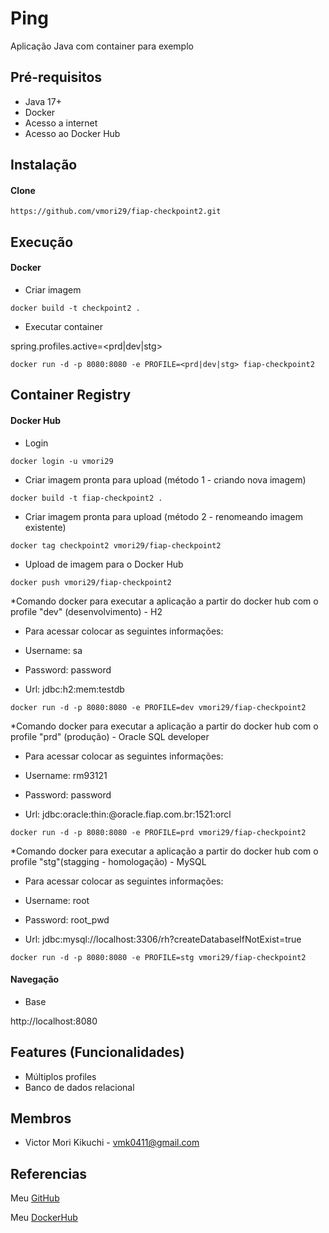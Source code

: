 # Ping

Aplicação Java com container para exemplo

## Pré-requisitos

- Java 17+
- Docker 
- Acesso a internet
- Acesso ao Docker Hub

## Instalação

#### Clone

```
https://github.com/vmori29/fiap-checkpoint2.git
```

## Execução


#### Docker

* Criar imagem

```
docker build -t checkpoint2 .
```

* Executar container

spring.profiles.active=<prd|dev|stg>

```
docker run -d -p 8080:8080 -e PROFILE=<prd|dev|stg> fiap-checkpoint2
```

## Container Registry


#### Docker Hub

* Login

```
docker login -u vmori29
```

* Criar imagem pronta para upload (método 1 - criando nova imagem)


```
docker build -t fiap-checkpoint2 .
```


* Criar imagem pronta para upload (método 2 - renomeando imagem existente)


```
docker tag checkpoint2 vmori29/fiap-checkpoint2
```


* Upload de imagem para o Docker Hub


```
docker push vmori29/fiap-checkpoint2 
```

*Comando docker para executar a aplicação a partir do docker hub com o profile "dev" (desenvolvimento) - H2

- Para acessar colocar as seguintes informações:
  
- Username: sa
- Password: password
- Url: jdbc:h2:mem:testdb

```
docker run -d -p 8080:8080 -e PROFILE=dev vmori29/fiap-checkpoint2
```

*Comando docker para executar a aplicação a partir do docker hub com o profile "prd" (produção) - Oracle SQL developer

- Para acessar colocar as seguintes informações:
  
- Username: rm93121
- Password: password
- Url: jdbc:oracle:thin:@oracle.fiap.com.br:1521:orcl

```
docker run -d -p 8080:8080 -e PROFILE=prd vmori29/fiap-checkpoint2 
```

*Comando docker para executar a aplicação a partir do docker hub com o profile "stg"(stagging - homologação) - MySQL

- Para acessar colocar as seguintes informações:
  
- Username: root
- Password: root_pwd
- Url: jdbc:mysql://localhost:3306/rh?createDatabaseIfNotExist=true

```
docker run -d -p 8080:8080 -e PROFILE=stg vmori29/fiap-checkpoint2 
```

#### Navegação

- Base

http://localhost:8080


## Features (Funcionalidades)

- Múltiplos profiles
- Banco de dados relacional

## Membros

- Victor Mori Kikuchi - vmk0411@gmail.com

## Referencias

Meu [GitHub](https://github.com/vmori29)

Meu [DockerHub](https://hub.docker.com/u/vmori29)
